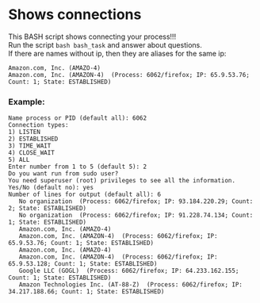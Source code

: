 # Shows connections
This BASH script shows connecting your process!!!  
Run the script ```bash bash_task``` and answer about questions.  
If there are names without ip, then they are aliases for the same ip:  
```
Amazon.com, Inc. (AMAZO-4)
Amazon.com, Inc. (AMAZON-4)  (Process: 6062/firefox; IP: 65.9.53.76; Count: 1; State: ESTABLISHED)
```

### Example:
````
Name process or PID (default all): 6062
Connection types:
1) LISTEN
2) ESTABLISHED
3) TIME_WAIT
4) CLOSE_WAIT
5) ALL
Enter number from 1 to 5 (default 5): 2
Do you want run from sudo user?
You need superuser (root) privileges to see all the information.
Yes/No (default no): yes
Number of lines for output (default all): 6
   No organization  (Process: 6062/firefox; IP: 93.184.220.29; Count: 2; State: ESTABLISHED)
   No organization  (Process: 6062/firefox; IP: 91.228.74.134; Count: 1; State: ESTABLISHED)
   Amazon.com, Inc. (AMAZO-4)
   Amazon.com, Inc. (AMAZON-4)  (Process: 6062/firefox; IP: 65.9.53.76; Count: 1; State: ESTABLISHED)
   Amazon.com, Inc. (AMAZO-4)
   Amazon.com, Inc. (AMAZON-4)  (Process: 6062/firefox; IP: 65.9.53.128; Count: 1; State: ESTABLISHED)
   Google LLC (GOGL)  (Process: 6062/firefox; IP: 64.233.162.155; Count: 1; State: ESTABLISHED)
   Amazon Technologies Inc. (AT-88-Z)  (Process: 6062/firefox; IP: 34.217.188.66; Count: 1; State: ESTABLISHED)
````